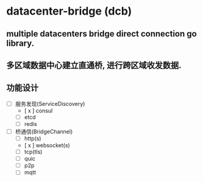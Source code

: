 # datacenter-bridge (dcb)

## multiple datacenters bridge direct connection go library.
## 多区域数据中心建立直通桥, 进行跨区域收发数据.

## 功能设计
- [ ] 服务发现(ServiceDiscovery)
    - [ x ] consul
    - [ ] etcd
    - [ ] redis
- [ ] 桥通信(BridgeChannel)
    - [ ] http(s)
    - [ x ] websocket(s)
    - [ ] tcp(tls)
    - [ ] quic
    - [ ] p2p
    - [ ] mqtt
